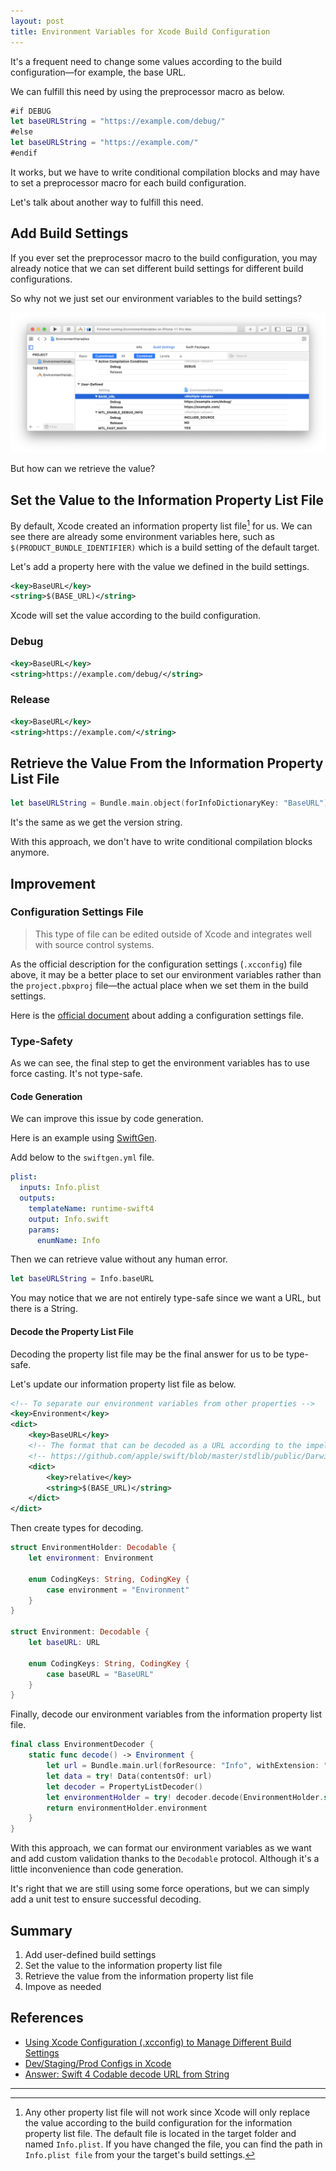 ```yaml
---
layout: post
title: Environment Variables for Xcode Build Configuration
---
```


It's a frequent need to change some values according to the build configuration—for example, the base URL.

We can fulfill this need by using the preprocessor macro as below.

``` swift
#if DEBUG
let baseURLString = "https://example.com/debug/"
#else
let baseURLString = "https://example.com/"
#endif
```

It works, but we have to write conditional compilation blocks and may have to set a preprocessor macro for each build configuration.

Let's talk about another way to fulfill this need.

## Add Build Settings

If you ever set the preprocessor macro to the build configuration, you may already notice that we can set different build settings for different build configurations.

So why not we just set our environment variables to the build settings?

![Build Settings](/assets/images/environment-variables-build-settings.png)

But how can we retrieve the value?

## Set the Value to the Information Property List File

By default, Xcode created an information property list file[^1] for us. We can see there are already some environment variables here, such as `$(PRODUCT_BUNDLE_IDENTIFIER)` which is a build setting of the default target.

Let's add a property here with the value we defined in the build settings.

``` xml
<key>BaseURL</key>
<string>$(BASE_URL)</string>
```

Xcode will set the value according to the build configuration.

### Debug

``` xml
<key>BaseURL</key>
<string>https://example.com/debug/</string>
```

### Release

``` xml
<key>BaseURL</key>
<string>https://example.com/</string>
```

## Retrieve the Value From the Information Property List File

``` swift
let baseURLString = Bundle.main.object(forInfoDictionaryKey: "BaseURL") as! String
```

It's the same as we get the version string.

With this approach, we don't have to write conditional compilation blocks anymore.

## Improvement

### Configuration Settings File

> This type of file can be edited outside of Xcode and integrates well with source control systems.

As the official description for the configuration settings (`.xcconfig`) file above, it may be a better place to set our environment variables rather than the `project.pbxproj` file—the actual place when we set them in the build settings.

Here is the [official document](https://help.apple.com/xcode/mac/current/#/deve97bde215) about adding a configuration settings file.

### Type-Safety

As we can see, the final step to get the environment variables has to use force casting. It's not type-safe.

#### Code Generation

We can improve this issue by code generation.

Here is an example using [SwiftGen](https://github.com/SwiftGen/SwiftGen).

Add below to the `swiftgen.yml` file.

``` yaml
plist:
  inputs: Info.plist
  outputs:
    templateName: runtime-swift4
    output: Info.swift
    params:
      enumName: Info
```

Then we can retrieve value without any human error.

``` swift
let baseURLString = Info.baseURL
```

You may notice that we are not entirely type-safe since we want a URL, but there is a String.

#### Decode the Property List File

Decoding the property list file may be the final answer for us to be type-safe.

Let's update our information property list file as below.

``` xml
<!-- To separate our environment variables from other properties -->
<key>Environment</key>
<dict>
    <key>BaseURL</key>
    <!-- The format that can be decoded as a URL according to the impelementation of URL -->
    <!-- https://github.com/apple/swift/blob/master/stdlib/public/Darwin/Foundation/URL.swift -->
    <dict>
        <key>relative</key>
        <string>$(BASE_URL)</string>
    </dict>
</dict>
```

Then create types for decoding.

``` swift
struct EnvironmentHolder: Decodable {
    let environment: Environment

    enum CodingKeys: String, CodingKey {
        case environment = "Environment"
    }
}

struct Environment: Decodable {
    let baseURL: URL

    enum CodingKeys: String, CodingKey {
        case baseURL = "BaseURL"
    }
}
```

Finally, decode our environment variables from the information property list file.

``` swift
final class EnvironmentDecoder {
    static func decode() -> Environment {
        let url = Bundle.main.url(forResource: "Info", withExtension: "plist")!
        let data = try! Data(contentsOf: url)
        let decoder = PropertyListDecoder()
        let environmentHolder = try! decoder.decode(EnvironmentHolder.self, from: data)
        return environmentHolder.environment
    }
}
```

With this approach, we can format our environment variables as we want and add custom validation thanks to the `Decodable` protocol. Although it's a little inconvenience than code generation.

It's right that we are still using some force operations, but we can simply add a unit test to ensure successful decoding.

## Summary

1. Add user-defined build settings
2. Set the value to the information property list file
3. Retrieve the value from the information property list file
4. Impove as needed

## References

- [Using Xcode Configuration (.xcconfig) to Manage Different Build Settings](https://www.appcoda.com/xcconfig-guide/)
- [Dev/Staging/Prod Configs in Xcode](https://medium.com/better-programming/how-to-create-development-staging-and-production-configs-in-xcode-ec58b2cc1df4)
- [Answer: Swift 4 Codable decode URL from String](https://stackoverflow.com/a/47918656?stw=2)

***

[^1]: Any other property list file will not work since Xcode will only replace the value according to the build configuration for the information property list file. The default file is located in the target folder and named `Info.plist`. If you have changed the file, you can find the path in `Info.plist file` from your the target's build settings.
